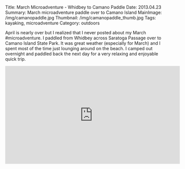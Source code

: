 Title: March Microadventure - Whidbey to Camano Paddle
Date: 2013.04.23
Summary: March microadventure paddle over to Camano Island
MainImage: /img/camanopaddle.jpg
Thumbnail: /img/camanopaddle_thumb.jpg
Tags: kayaking, microadventure
Category: outdoors

April is nearly over but I realized that I never posted about my March #microadventure. I paddled from Whidbey across Saratoga Passage over to Camano Island State Park. It was great weather (especially for March) and I spent most of the time just lounging around on the beach. I camped out overnight and paddled back the next day for a very relaxing and enjoyable quick trip.

<p>
<iframe width="560" height="315" src="https://www.youtube.com/embed/vrwmtQI9YRA?rel=0" frameborder="0" allow="accelerometer; autoplay; encrypted-media; gyroscope; picture-in-picture" allowfullscreen></iframe>
</p>
